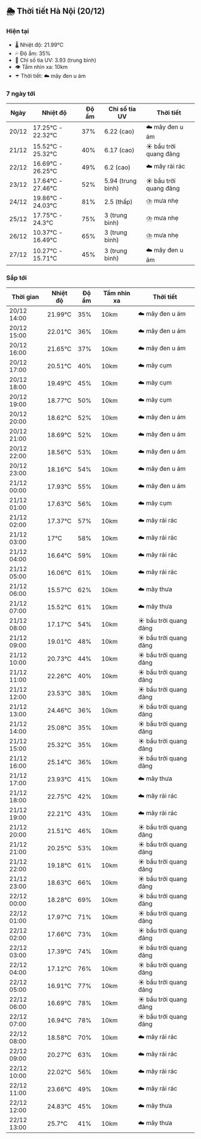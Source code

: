 ## 🌦️ Thời tiết Hà Nội (20/12)

### Hiện tại

- 🌡️ Nhiệt độ: 21.99℃
- 💦 Độ ẩm: 35%
- 🌟 Chỉ số tia UV: 3.93 (trung bình)
- 👁️ Tầm nhìn xa: 10km
- ☂️ Thời tiết: ☁️ mây đen u ám

### 7 ngày tới

| Ngày | Nhiệt độ | Độ ẩm | Chỉ số tia UV | Thời tiết |
| --- | --- | --- | --- | --- |
| 20/12 | 17.25℃ - 22.32℃ | 37% | 6.22 (cao) | ☁️ mây đen u ám |
| 21/12 | 15.52℃ - 25.32℃ | 40% | 6.17 (cao) | ☀️ bầu trời quang đãng |
| 22/12 | 16.69℃ - 26.25℃ | 49% | 6.2 (cao) | ☁️ mây rải rác |
| 23/12 | 17.64℃ - 27.46℃ | 52% | 5.94 (trung bình) | ☀️ bầu trời quang đãng |
| 24/12 | 19.86℃ - 24.03℃ | 81% | 2.5 (thấp) | ⛈️ mưa nhẹ |
| 25/12 | 17.75℃ - 24.3℃ | 75% | 3 (trung bình) | ⛈️ mưa nhẹ |
| 26/12 | 10.37℃ - 16.49℃ | 65% | 3 (trung bình) | ⛈️ mưa nhẹ |
| 27/12 | 10.27℃ - 15.71℃ | 45% | 3 (trung bình) | ☁️ mây đen u ám |

### Sắp tới

| Thời gian | Nhiệt độ | Độ ẩm | Tầm nhìn xa | Thời tiết |
| --- | --- | --- | --- | --- |
| 20/12 14:00 | 21.99℃ | 35% | 10km | ☁️ mây đen u ám |
| 20/12 15:00 | 22.01℃ | 36% | 10km | ☁️ mây đen u ám |
| 20/12 16:00 | 21.65℃ | 37% | 10km | ☁️ mây đen u ám |
| 20/12 17:00 | 20.51℃ | 40% | 10km | ☁️ mây cụm |
| 20/12 18:00 | 19.49℃ | 45% | 10km | ☁️ mây cụm |
| 20/12 19:00 | 18.77℃ | 50% | 10km | ☁️ mây cụm |
| 20/12 20:00 | 18.62℃ | 52% | 10km | ☁️ mây đen u ám |
| 20/12 21:00 | 18.69℃ | 52% | 10km | ☁️ mây đen u ám |
| 20/12 22:00 | 18.56℃ | 53% | 10km | ☁️ mây đen u ám |
| 20/12 23:00 | 18.16℃ | 54% | 10km | ☁️ mây đen u ám |
| 21/12 00:00 | 17.93℃ | 55% | 10km | ☁️ mây đen u ám |
| 21/12 01:00 | 17.63℃ | 56% | 10km | ☁️ mây cụm |
| 21/12 02:00 | 17.37℃ | 57% | 10km | ☁️ mây rải rác |
| 21/12 03:00 | 17℃ | 58% | 10km | ☁️ mây rải rác |
| 21/12 04:00 | 16.64℃ | 59% | 10km | ☁️ mây rải rác |
| 21/12 05:00 | 16.06℃ | 61% | 10km | ☁️ mây rải rác |
| 21/12 06:00 | 15.57℃ | 62% | 10km | ☁️ mây thưa |
| 21/12 07:00 | 15.52℃ | 61% | 10km | ☁️ mây thưa |
| 21/12 08:00 | 17.17℃ | 54% | 10km | ☀️ bầu trời quang đãng |
| 21/12 09:00 | 19.01℃ | 48% | 10km | ☀️ bầu trời quang đãng |
| 21/12 10:00 | 20.73℃ | 44% | 10km | ☀️ bầu trời quang đãng |
| 21/12 11:00 | 22.26℃ | 40% | 10km | ☀️ bầu trời quang đãng |
| 21/12 12:00 | 23.53℃ | 38% | 10km | ☀️ bầu trời quang đãng |
| 21/12 13:00 | 24.46℃ | 36% | 10km | ☀️ bầu trời quang đãng |
| 21/12 14:00 | 25.08℃ | 35% | 10km | ☀️ bầu trời quang đãng |
| 21/12 15:00 | 25.32℃ | 35% | 10km | ☀️ bầu trời quang đãng |
| 21/12 16:00 | 25.14℃ | 36% | 10km | ☀️ bầu trời quang đãng |
| 21/12 17:00 | 23.93℃ | 41% | 10km | ☁️ mây thưa |
| 21/12 18:00 | 22.75℃ | 42% | 10km | ☁️ mây rải rác |
| 21/12 19:00 | 22.21℃ | 43% | 10km | ☁️ mây rải rác |
| 21/12 20:00 | 21.51℃ | 46% | 10km | ☀️ bầu trời quang đãng |
| 21/12 21:00 | 20.25℃ | 53% | 10km | ☀️ bầu trời quang đãng |
| 21/12 22:00 | 19.18℃ | 61% | 10km | ☀️ bầu trời quang đãng |
| 21/12 23:00 | 18.63℃ | 66% | 10km | ☀️ bầu trời quang đãng |
| 22/12 00:00 | 18.28℃ | 69% | 10km | ☀️ bầu trời quang đãng |
| 22/12 01:00 | 17.97℃ | 71% | 10km | ☀️ bầu trời quang đãng |
| 22/12 02:00 | 17.66℃ | 73% | 10km | ☀️ bầu trời quang đãng |
| 22/12 03:00 | 17.39℃ | 74% | 10km | ☀️ bầu trời quang đãng |
| 22/12 04:00 | 17.12℃ | 76% | 10km | ☀️ bầu trời quang đãng |
| 22/12 05:00 | 16.91℃ | 77% | 10km | ☀️ bầu trời quang đãng |
| 22/12 06:00 | 16.69℃ | 78% | 10km | ☀️ bầu trời quang đãng |
| 22/12 07:00 | 16.94℃ | 78% | 10km | ☀️ bầu trời quang đãng |
| 22/12 08:00 | 18.58℃ | 70% | 10km | ☁️ mây rải rác |
| 22/12 09:00 | 20.27℃ | 63% | 10km | ☁️ mây rải rác |
| 22/12 10:00 | 22.02℃ | 56% | 10km | ☁️ mây rải rác |
| 22/12 11:00 | 23.66℃ | 49% | 10km | ☁️ mây rải rác |
| 22/12 12:00 | 24.83℃ | 45% | 10km | ☁️ mây thưa |
| 22/12 13:00 | 25.7℃ | 41% | 10km | ☁️ mây thưa |
